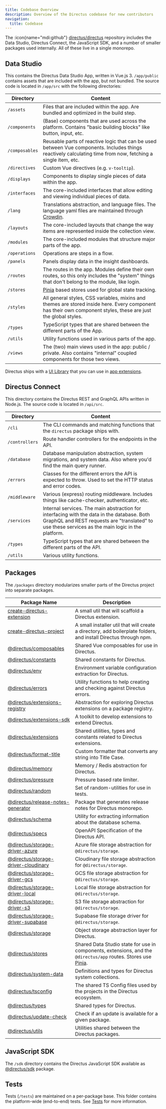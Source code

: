 ```yaml
---
title: Codebase Overview
description: Overview of the Directus codebase for new contributors
navigation:
  title: Codebase
---
```


The :icon{name="mdi:github"} [directus/directus](https://github.com/directus/directus) repository includes the Data Studio, Directus Connect, the JavaScript SDK, and a number of smaller packages used internally. All of these live in a single monorepo.

## Data Studio

This contains the Directus Data Studio App, written in Vue.js 3. `/app/public` contains assets that are included with the app, but not bundled.  The source code is located in `/app/src` with the following directories:

| Directory         | Content                                                                                                                                                      |
| -------------- | ------------------------------------------------------------------------------------------------------------------------------------------------------------ |
| `/assets`      | Files that are included within the app. Are bundled and optimized in the build step.                                                                           |
| `/components`  | (Base) components that are used across the platform. Contains "basic building blocks" like button, input, etc.                                               |
| `/composables` | Reusable parts of reactive logic that can be used between Vue components. Includes things reactively calculating time from now, fetching a single item, etc. |
| `/directives`  | Custom Vue directives (e.g. `v-tooltip`).                                                                                                                    |
| `/displays`    | Components to display single pieces of data within the app.                                                                                                                |
| `/interfaces`  | The core-included interfaces that allow editing and viewing individual pieces of data.                                                                       |
| `/lang`        | Translations abstraction, and language files. The language yaml files are maintained through [Crowdin](https://locales.directus.io).                         |
| `/layouts`     | The core-included layouts that change the way items are represented inside the collection view.                                                               |
| `/modules`     | The core-included modules that structure major parts of the app.                                                                                                |
| `/operations`  | Operations are steps in a flow.                                                                                                                               |
| `/panels`      | Panels display data in the insight dashboards.                                                                                                                |
| `/routes`      | The routes in the app. Modules define their own routes, so this only includes the "system" things that don't belong to the module, like login.                   |
| `/stores`      | [Pinia](https://pinia.esm.dev) based stores used for global state tracking.                                                                                  |
| `/styles`      | All general styles, CSS variables, mixins and themes are stored inside here. Every component has their own component styles, these are just the global styles.    |
| `/types`       | TypeScript types that are shared between the different parts of the App.                                                                                     |
| `/utils`       | Utility functions used in various parts of the app.                                                                                                          |
| `/views`       | The (two) main views used in the app: public / private. Also contains "internal" coupled components for those two views.                                     |

Directus ships with a [UI Library](/extensions/app-extensions/ui-library) that you can use in [app extensions](/extensions/app-extensions).

## Directus Connect

This directory contains the Directus REST and GraphQL APIs written in Node.js. The source code is located in `/api/src`.

| Directory         | Content                                                                                                                                                                                         |
| -------------- | ----------------------------------------------------------------------------------------------------------------------------------------------------------------------------------------------- |
| `/cli`         | The CLI commands and matching functions that the `directus` package ships with.                                                                                                                 |
| `/controllers` | Route handler controllers for the endpoints in the API.                                                                                                                                         |
| `/database`    | Database manipulation abstraction, system migrations, and system data. Also where you'd find the main query runner.                                                                             |
| `/errors`      | Classes for the different errors the API is expected to throw. Used to set the HTTP status and error codes.                                                                                     |
| `/middleware`  | Various (express) routing middleware. Includes things like cache-checker, authenticator, etc.                                                                                                   |
| `/services`    | Internal services. The main abstraction for interfacing with the data in the database. Both GraphQL and REST requests are "translated" to use these services as the main logic in the platform. |
| `/types`       | TypeScript types that are shared between the different parts of the API.                                                                                                                        |
| `/utils`       | Various utility functions.                                                                                                                                                                      |

## Packages

The `/packages` directory modularizes smaller parts of the Directus project into separate packages.

| Package Name                                                                                                             | Description                                                                                                                                          |
| ------------------------------------------------------------------------------------------------------------------------ | ---------------------------------------------------------------------------------------------------------------------------------------------------- |
| [create-directus-extension](https://github.com/directus/directus/tree/main/packages/create-directus-extension)           | A small util that will scaffold a Directus extension.                                                                                                |
| [create-directus-project](https://github.com/directus/directus/tree/main/packages/create-directus-project)               | A small installer util that will create a directory, add boilerplate folders, and install Directus through npm.                                      |
| [@directus/composables](https://github.com/directus/directus/tree/main/packages/composables/)                            | Shared Vue composables for use in Directus.                                                                                                             |
| [@directus/constants](https://github.com/directus/directus/tree/main/packages/constants/)                                | Shared constants for Directus.                                                                                                                       |
| [@directus/env](https://github.com/directus/directus/tree/main/packages/env/)                                            | Environment variable configuration extraction for Directus.                                                                                          |
| [@directus/errors](https://github.com/directus/directus/tree/main/packages/errors/)                                      | Utility functions to help creating and checking against Directus errors.                                                                             |
| [@directus/extensions-registry](https://github.com/directus/directus/tree/main/packages/extensions-registry/)            | Abstraction for exploring Directus extensions on a package registry.                                                                                 |
| [@directus/extensions-sdk](https://github.com/directus/directus/tree/main/packages/extensions-sdk/)                      | A toolkit to develop extensions to extend Directus.                                                                                                  |
| [@directus/extensions](https://github.com/directus/directus/tree/main/packages/extensions/)                              | Shared utilities, types and constants related to Directus extensions.                                                                                |
| [@directus/format-title](https://github.com/directus/directus/tree/main/packages/format-title/)                          | Custom formatter that converts any string into Title Case.                                                                                           |
| [@directus/memory](https://github.com/directus/directus/tree/main/packages/memory/)                                      | Memory / Redis abstraction for Directus.                                                                                                             |
| [@directus/pressure](https://github.com/directus/directus/tree/main/packages/pressure/)                                  | Pressure based rate limiter.                                                                                                                         |
| [@directus/random](https://github.com/directus/directus/tree/main/packages/random/)                                      | Set of random-utilities for use in tests.                                                                                                            |
| [@directus/release-notes-generator](https://github.com/directus/directus/tree/main/packages/release-notes-generator)     | Package that generates release notes for Directus monorepo.                                                                                          |
| [@directus/schema](https://github.com/directus/directus/tree/main/packages/schema)                                       | Utility for extracting information about the database schema.                                                                                        |
| [@directus/specs](https://github.com/directus/directus/tree/main/packages/specs)                                         | OpenAPI Specification of the Directus API.                                                                                                           |
| [@directus/storage-driver-azure](https://github.com/directus/directus/tree/main/packages/storage-driver-azure)           | Azure file storage abstraction for `@directus/storage`.                                                                                              |
| [@directus/storage-driver-cloudinary](https://github.com/directus/directus/tree/main/packages/storage-driver-cloudinary) | Cloudinary file storage abstraction for `@directus/storage`.                                                                                         |
| [@directus/storage-driver-gcs](https://github.com/directus/directus/tree/main/packages/storage-driver-gcs)               | GCS file storage abstraction for `@directus/storage`.                                                                                                |
| [@directus/storage-driver-local](https://github.com/directus/directus/tree/main/packages/storage-driver-local)           | Local file storage abstraction for `@directus/storage`.                                                                                              |
| [@directus/storage-driver-s3](https://github.com/directus/directus/tree/main/packages/storage-driver-s3)                 | S3 file storage abstraction for `@directus/storage`.                                                                                                 |
| [@directus/storage-driver-supabase](https://github.com/directus/directus/tree/main/packages/storage-driver-supabase)     | Supabase file storage driver for `@directus/storage`.                                                                                                |
| [@directus/storage](https://github.com/directus/directus/tree/main/packages/storage)                                     | Object storage abstraction layer for Directus.                                                                                                       |
| [@directus/stores](https://github.com/directus/directus/tree/main/packages/stores/)                                      | Shared Data Studio state for use in components, extensions, and the `@directus/app` routes. Stores use [Pinia](https://www.npmjs.com/package/pinia). |
| [@directus/system-data](https://github.com/directus/directus/tree/main/packages/system-data/)                            | Definitions and types for Directus system collections.                                                                                               |
| [@directus/tsconfig](https://github.com/directus/directus/tree/main/packages/tsconfig)                                   | The shared TS Config files used by the projects in the Directus ecosystem.                                                                           |
| [@directus/types](https://github.com/directus/directus/tree/main/packages/types/)                                        | Shared types for Directus.                                                                                                                           |
| [@directus/update-check](https://github.com/directus/directus/tree/main/packages/update-check/)                          | Check if an update is available for a given package.                                                                                                 |
| [@directus/utils](https://github.com/directus/directus/tree/main/packages/utils)                                         | Utilities shared between the Directus packages.                                                                                                      |

## JavaScript SDK

The `/sdk` directory contains the Directus JavaScript SDK available as [@directus/sdk](http://npm.im/@directus/sdk) package.

## Tests

Tests (`/tests`) are maintained on a per-package base. This folder contains the platform-wide (end-to-end) tests. See [Tests](/community/codebase/tests) for more information.
